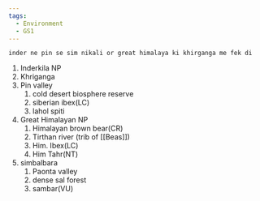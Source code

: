 ```yaml
---
tags:
  - Environment
  - GS1
---
```

`inder ne pin se sim nikali or great himalaya ki khirganga me fek di`

1. Inderkila NP
2. Khriganga
3. Pin valley
	1. cold desert biosphere reserve
	2. siberian ibex(LC)
	3. lahol spiti
4. Great Himalayan NP
	1. Himalayan brown bear(CR)
	2. Tirthan river (trib of [[Beas]])
	3. Him. Ibex(LC)
	4. Him Tahr(NT)
5. simbalbara
	1. Paonta valley
	2. dense sal forest
	3. sambar(VU)